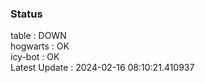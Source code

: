 ### Status


table : DOWN  
hogwarts : OK  
icy-bot : OK  
Latest Update : 2024-02-16 08:10:21.410937
